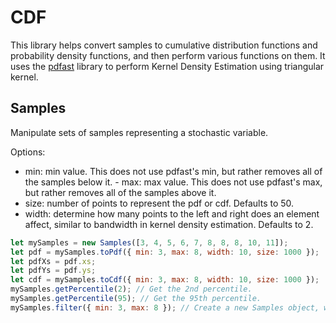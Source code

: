 # CDF

This library helps convert samples to cumulative distribution functions and probability density functions, and then perform various functions on them. It uses the [pdfast](https://www.npmjs.com/package/pdfast) library to perform Kernel Density Estimation using triangular kernel.

## Samples

Manipulate sets of samples representing a stochastic variable.

Options:

- min: min value. This does not use pdfast's min, but rather removes all of the samples below it. - max: max value. This does not use pdfast's max, but rather removes all of the samples above it.
- size: number of points to represent the pdf or cdf. Defaults to 50.
- width: determine how many points to the left and right does an element affect, similar to bandwidth in kernel density estimation. Defaults to 2.

```js
let mySamples = new Samples([3, 4, 5, 6, 7, 8, 8, 8, 10, 11]);
let pdf = mySamples.toPdf({ min: 3, max: 8, width: 10, size: 1000 });
let pdfXs = pdf.xs;
let pdfYs = pdf.ys;
let cdf = mySamples.toCdf({ min: 3, max: 8, width: 10, size: 1000 });
mySamples.getPercentile(2); // Get the 2nd percentile.
mySamples.getPercentile(95); // Get the 95th percentile.
mySamples.filter({ min: 3, max: 8 }); // Create a new Samples object, with the filter implemented.
```
